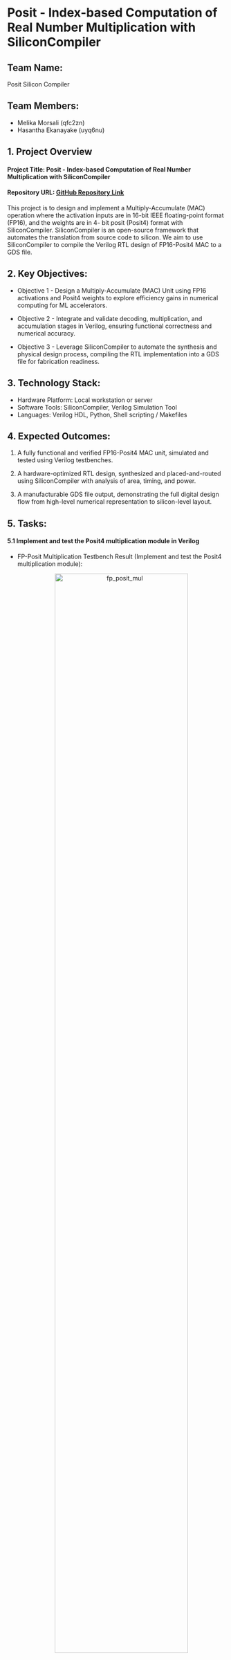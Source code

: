 # Posit - Index-based Computation of Real Number Multiplication with SiliconCompiler

## Team Name: 
Posit Silicon Compiler

## Team Members:
- Melika Morsali (qfc2zn)
- Hasantha Ekanayake (uyq6nu)


## 1. Project Overview

#### Project Title: Posit - Index-based Computation of Real Number Multiplication with SiliconCompiler  
#### Repository URL: [GitHub Repository Link](https://github.com/hplp/2025-asic-design-projects-posit_silicon_compiler)

This project is to design and implement a Multiply-Accumulate (MAC) operation where the
activation inputs are in 16-bit IEEE floating-point format (FP16), and the weights are in 4-
bit posit (Posit4) format with SiliconCompiler. SiliconCompiler is an open-source framework
that automates the translation from source code to silicon. We aim to use SiliconCompiler
to compile the Verilog RTL design of FP16-Posit4 MAC to a GDS file.

## 2. Key Objectives:

- Objective 1 - Design a Multiply-Accumulate (MAC) Unit using FP16 activations and Posit4 weights to explore efficiency gains in numerical computing for ML accelerators.

- Objective 2 - Integrate and validate decoding, multiplication, and accumulation stages in Verilog, ensuring functional correctness and numerical accuracy.

- Objective 3 - Leverage SiliconCompiler to automate the synthesis and physical design process, compiling the RTL implementation into a GDS file for fabrication readiness.

## 3. Technology Stack:
 - Hardware Platform: Local workstation or server 
 - Software Tools: SiliconCompiler, Verilog Simulation Tool
 - Languages: Verilog HDL, Python, Shell scripting / Makefiles 

## 4. Expected Outcomes:
1. A fully functional and verified FP16-Posit4 MAC unit, simulated and tested using Verilog testbenches.

2. A hardware-optimized RTL design, synthesized and placed-and-routed using SiliconCompiler with analysis of area, timing, and power.

3. A manufacturable GDS file output, demonstrating the full digital design flow from high-level numerical representation to silicon-level layout.

## 5. Tasks:

#### 5.1 Implement and test the Posit4 multiplication module in Verilog 
- FP-Posit Multiplication Testbench Result (Implement and test the Posit4 multiplication module):
  <p align="center">
  <img src="Images/posit_mul.png" alt="fp_posit_mul" width="80%">
</p>

#### 5.2 Implement and test the Posit4 Accumulator module in Verilog 
- FP-Posit Accumulator Testbench Result (Implement and test the Posit4 Accumulator module):
  <p align="center">
  <img src="Images/posit_acc.png" alt="fp_posit_acc" width="80%">
</p>

#### 5.3 Integrate the multiplier and accumulator modules 
- FP-Posit MAC Testbench Result (Integrate the multiplier and accumulator modules):

    <p align="center">
  <img src="Images/posit_mac.png" alt="fp_posit_mac" width="80%">
</p>

#### 5.4 SiliconCompiler Integration and GDS Generation 

## SiliconCompiler Integration

### Installation 
https://docs.siliconcompiler.com/en/latest/user_guide/installation.html#installation

- Installing Python
  
  Before installing the SiliconCompiler package, the Python environment needed to be set up. 

- Installing SiliconCompiler

  After the python dependencies have installed, SiliconCompiler needed to be installed.

### ASIC Demo

  Now that SiliconCompiler has installed, the installation can be tested by running a quick demo through the ASIC design flow in the cloud.

```bash
sc -target asic_demo -remote
```
This command generates the design files for the Verilog module Heartbeat.

  <p align="center">
  <img src="Images/heartbeat.png" alt="heartbeat" width="50%">
</p>

### FP-Posit Multiplication

Design flow - FP-Posit Multiplication
  <p align="center">
  <img src="Images/design_flow_mul.png" alt="design_flow" width="80%">
</p>

Summary Report - FP-Posit Multiplication

  <p align="center">
  <img src="Images/Summary1_mul.png" alt="Summary" width="80%">
</p>

  <p align="center">
  <img src="Images/Summary2_mul.png" alt="Summary1_mul.png" width="80%">
</p>


Chip Layout - FP-Posit Multiplication
  <p align="center">
  <img src="Images/fp_posit4_mul.png" alt="fp_posit4_mul" width="50%">
</p>

### FP-Posit Accumulator

Design flow - FP-Posit Accumulator
  <p align="center">
  <img src="Images/design_flow_acc.png" alt="design_flow" width="80%">
</p>

Summary Report - FP-Posit Accumulator

  <p align="center">
  <img src="Images/Summary1_acc.png" alt="Summary" width="80%">
</p>

  <p align="center">
  <img src="Images/Summary2_acc.png" alt="Summary1_mul.png" width="80%">
</p>


Chip Layout - FP-Posit Accumulator
  <p align="center">
  <img src="Images/fp_posit4_mul.png" alt="fp_posit4_mul" width="50%">
</p>

### FP-Posit MAC

Design flow - FP-Posit MAC
  <p align="center">
  <img src="Images/design_flow_mac.png" alt="design_flow" width="80%">
</p>

Summary Report - FP-Posit MAC

  <p align="center">
  <img src="Images/Summary1_mac.png" alt="Summary" width="80%">
</p>

  <p align="center">
  <img src="Images/Summary2_mac.png" alt="Summary1_mul.png" width="80%">
</p>


Chip Layout - FP-Posit MAC
  <p align="center">
  <img src="Images/fp_posit4_mac.png" alt="fp_posit4_mul" width="50%">
</p>

#### 5.6 Performance evaluation of MAC 

## 6. Key Takeaways

## 7. Challenges
Working on integrating the FP-Posit MAC unit within SiliconCompiler and developing appropriate constraint files for successful synthesis.

## 8.Conclusion

## References
